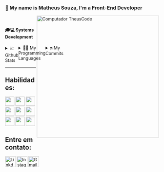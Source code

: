 ### 👋 My name is Matheus Souza, I'm a Front-End Developer

<img src="https://cdn.discordapp.com/attachments/707671310104526863/830183518205116468/68747470733a2f2f63646e2e646973636f72646170702e636f6d2f6174746163686d656e74732f3730373637313331303130.png" min-width="400px" max-width="400px" width="400px" align="right" alt="Computador TheusCode"><br/>

<h4>🎓💻 Systems Development</h4>
<div style="display: flex;">
  <details>
  <summary>📈 Github Stats</summary><br/>
  <img width="400px" src="https://github-readme-stats.vercel.app/api?username=Theus03&&show_icons=true&title_color=99F5EA&icon_color=03A87C&text_color=fff&bg_color=282A36" style="position:absolute"  >
</details>
<details>
  <summary>👨‍💻 My Programming Languages</summary><br/>
  <img style="position:absolute" height="180em" src="https://github-readme-stats-eight-theta.vercel.app/api/top-langs/?username=Theus03&title_color=99F5EA&layout=compact&langs_count=8&theme=dracula"/>
</details>
<details>
  <summary> 🔛 My Commits</summary><br/>
  <img width="400px" height="150px"src="https://github-readme-streak-stats.herokuapp.com/?user=theus03&&circle=99F5EA&text_color=99F5EA&theme=dracula"/>
</details>
</div>

----
<h2> Habilidades:</h2>
<code><img height="30" width="30" src="https://cdn.pixabay.com/photo/2017/08/05/11/16/logo-2582748_1280.png"></code>
<code><img height="30" width="30" src="https://cdn.pixabay.com/photo/2017/08/05/11/16/logo-2582747_960_720.png"></code>
<code><img height="30" width="30" src="https://upload.wikimedia.org/wikipedia/commons/thumb/9/99/Unofficial_JavaScript_logo_2.svg/1200px-Unofficial_JavaScript_logo_2.svg.png"></code>
<code><img height="30" width="30" src="https://images.squarespace-cdn.com/content/v1/5c34264ac258b4ad37d3fd65/1582158189818-FF7LLPL17HU71ZZFT5QB/ke17ZwdGBToddI8pDm48kAGDjD8pkScgnH6r32OC_XV7gQa3H78H3Y0txjaiv_0fDoOvxcdMmMKkDsyUqMSsMWxHk725yiiHCCLfrh8O1z5QHyNOqBUUEtDDsRWrJLTmCT4wkaQKY3gDbObJw4_TshNDX4vFd04w-cR4UG461ndf_wYISYIrEbXGwqKdfLPf/xd.png?format=300whttps://images.squarespace-cdn.com/content/v1/5c34264ac258b4ad37d3fd65/1582158189818-FF7LLPL17HU71ZZFT5QB/ke17ZwdGBToddI8pDm48kAGDjD8pkScgnH6r32OC_XV7gQa3H78H3Y0txjaiv_0fDoOvxcdMmMKkDsyUqMSsMWxHk725yiiHCCLfrh8O1z5QHyNOqBUUEtDDsRWrJLTmCT4wkaQKY3gDbObJw4_TshNDX4vFd04w-cR4UG461ndf_wYISYIrEbXGwqKdfLPf/xd.png?format=300w"></code>
<code><img height="30" width="30" src="https://images.squarespace-cdn.com/content/v1/5c34264ac258b4ad37d3fd65/1582158238678-EMBWQ4FFUGJ5SBA1X4DX/ke17ZwdGBToddI8pDm48kPoswlzjSVMM-SxOp7CV59BZw-zPPgdn4jUwVcJE1ZvWQUxwkmyExglNqGp0IvTJZamWLI2zvYWH8K3-s_4yszcp2ryTI0HqTOaaUohrI8PI7Hk5b7wKtplcrxPf3ag-g6VC0ObVEO8cEICumLtlwuA/figma.png?format=300w"></code>
 <code><img height="30" width="30" src="https://images.squarespace-cdn.com/content/v1/5c34264ac258b4ad37d3fd65/1582153562172-LFGGT08OLOGT76VPRODJ/ke17ZwdGBToddI8pDm48kIPovhqrWrbcienBHO4smvBZw-zPPgdn4jUwVcJE1ZvWEtT5uBSRWt4vQZAgTJucoTqqXjS3CfNDSuuf31e0tVFhobXY7HHgf21B4XB6C5b6HZW-_dw9FvbHLDLwGO5_rqEcAfnVBrEqrgp1UxUHGkY/c%23.png?format=300w"></code>
<code><img height="30" width="30" src="https://cdn.volaresystems.com/Images/Posts/2019/12/aspnet_logo.png"></code>
 <code><img height="30" width="30" src="https://cdn4.iconfinder.com/data/icons/logos-and-brands/512/267_Python_logo-512.png"></code>
<code><img height="30" width="30" src="https://dicasdejava.com.br/images/logo-java.png"></code><br/>

<h2> Entre em contato:</h2>
<a target="_blank" href="https://www.linkedin.com/in/matheusssleite">
  <img align="left" alt="LinkdeIN" width="35px" src="https://img.icons8.com/fluent/48/000000/linkedin.png"/>
</a>
<a target="_blank" href="https://www.instagram.com/matheusssleite/?hl=pt">
  <img align="left" alt="Instagram" width="35px" src="https://img.icons8.com/fluent/48/000000/instagram-new.png" />
</a>
<a target="_blank" href="https://mail.google.com/mail/u/0/?tab=rm&ogbl#inbox?compose=CllgCJvmZvfwDWkqpSWCrjFBwWxZWvfhNnfXdHQFmkJPBkLqGwPGVtgTwVxJsnjsXPRCXTTvWJq">
  <img align="left" alt="Gmail" width="35px" src="https://img.icons8.com/plasticine/100/000000/gmail.png" />
</a>
<br/>

<!--

